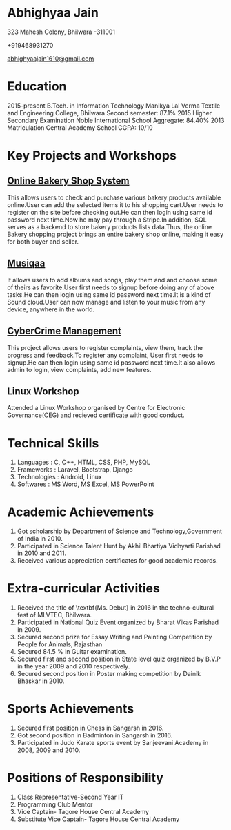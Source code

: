 # Abhighyaa Jain
 
 323 Mahesh Colony, Bhilwara -311001
 
 +919468931270 
 
 abhighyaajain1610@gmail.com
 
# Education
 
 2015-present     B.Tech. in Information Technology      Manikya Lal Verma Textile and Engineering College, Bhilwara       Second semester: 87.1%
 2015             Higher Secondary Examination           Noble International School                                         Aggregate: 84.40%
 2013             Matriculation                          Central Academy School                                             CGPA: 10/10
 
# Key Projects and Workshops
## [Online Bakery Shop System](https://abhighyaa.github.io/Online-bakery-store/)
   This allows users to check and purchase various bakery products available online.User can add the selected items it to his shopping cart.User needs to register on the site before checking out.He can then login using same id password next time.Now he may pay through a Stripe.In addition, SQL serves as a backend to store bakery products lists data.Thus, the online Bakery shopping project brings an entire bakery shop online, making it easy for both buyer and seller.
    
## [Musiqaa](https://abhighyaa.github.io/Musiqaa/)
   It allows users to add albums and songs, play them and and choose some of theirs as favorite.User first needs to signup before doing any of above tasks.He can then login using same id password next time.It is a kind of Sound cloud.User can now manage and listen to your music from any device, anywhere in the world.
    
## [CyberCrime Management](https://abhighyaa.github.io/cybercrime-department/)
   This project allows users to register complaints, view them, track the progress and feedback.To register any complaint, User first needs to signup.He can then login using same id password next time.It also allows admin to login, view complaints, add new features.
    
## Linux Workshop
   Attended a Linux Workshop organised by Centre for Electronic Governance(CEG)
   and recieved certificate with good conduct.
    
# Technical Skills
   1. Languages     :   C, C++, HTML, CSS, PHP, MySQL
   2. Frameworks    :   Laravel, Bootstrap, Django
   3. Technologies  :   Android, Linux
   4. Softwares     :    MS Word, MS Excel, MS PowerPoint
    
# Academic Achievements
   1. Got scholarship by  Department of Science and Technology,Government of India in 2010.
   2. Participated in Science Talent Hunt by Akhil Bhartiya Vidhyarti Parishad in 2010­ and 2011.
   3. Received various appreciation certificates for good academic records.
   
# Extra-curricular Activities
   1.  Received the title of \textbf{Ms. Debut} in 2016 in the techno-cultural fest of MLVTEC, Bhilwara.
   2. Participated in National Quiz Event organized by Bharat Vikas Parishad in 2009.
   3. Secured second prize for Essay Writing and Painting Competition by People for Animals, Rajasthan
   4. Secured 84.5 % in Guitar examination.
   5. Secured first and second position in State level quiz organized by B.V.P in the year 2009 and 2010 respectively.
   6. Secured second position in Poster making competition by Dainik Bhaskar in 2010.
    
# Sports Achievements
   1. Secured first position in Chess in Sangarsh in 2016.
   2. Got second position in Badminton in Sangarsh in 2016.
   3. Participated in Judo Karate sports event by Sanjeevani Academy in 2008, 2009 and 2010.
  
# Positions of Responsibility
   1. Class Representative-Second Year IT
   2. Programming Club Mentor
   3. Vice Captain- Tagore House  Central Academy
   4. Substitute Vice Captain- Tagore House Central Academy
   
